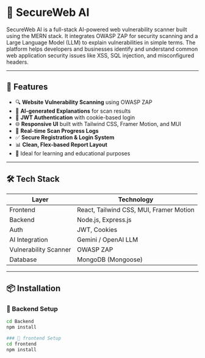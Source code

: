 # 🔐 SecureWeb AI

SecureWeb AI is a full-stack AI-powered web vulnerability scanner built using the MERN stack. It integrates OWASP ZAP for security scanning and a Large Language Model (LLM) to explain vulnerabilities in simple terms. The platform helps developers and businesses identify and understand common web application security issues like XSS, SQL injection, and misconfigured headers.

---

## 🚀 Features

- 🔍 **Website Vulnerability Scanning** using OWASP ZAP
- 🤖 **AI-generated Explanations** for scan results
- 🔐 **JWT Authentication** with cookie-based login
- 🌐 **Responsive UI** built with Tailwind CSS, Framer Motion, and MUI
- 📄 **Real-time Scan Progress Logs**
- ✅ **Secure Registration & Login System**
- 📊 **Clean, Flex-based Report Layout**
- 🧠 Ideal for learning and educational purposes

---

## 🛠️ Tech Stack

| Layer        | Technology                |
|--------------|---------------------------|
| Frontend     | React, Tailwind CSS, MUI, Framer Motion |
| Backend      | Node.js, Express.js       |
| Auth         | JWT, Cookies              |
| AI Integration | Gemini / OpenAI LLM    |
| Vulnerability Scanner | OWASP ZAP       |
| Database     | MongoDB (Mongoose)        |

---

## 📦 Installation

### 🔧 Backend Setup

```bash
cd Backend
npm install

### 🔧 frontend Setup
cd frontend
npm install
